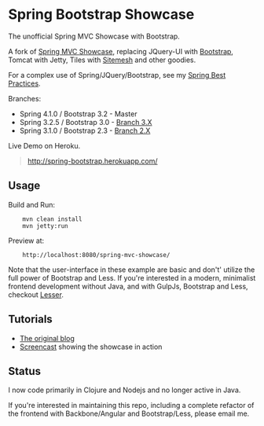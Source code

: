 # Spring Bootstrap Showcase

The unofficial Spring MVC Showcase with Bootstrap.

A fork of [Spring MVC Showcase](https://github.com/SpringSource/spring-mvc-showcase), replacing JQuery-UI with [Bootstrap](http://twitter.github.com/bootstrap/), Tomcat with Jetty, Tiles with [Sitemesh](http://www.sitemesh.org/) and other goodies.

For a complex use of Spring/JQuery/Bootstrap, see my [Spring Best Practices](https://github.com/priyatam/spring-best-practices).

Branches:

- Spring 4.1.0 / Bootstrap 3.2 - Master
- Spring 3.2.5 / Bootstrap 3.0 - [Branch 3.X](https://github.com/priyatam/springmvc-bootstrap-showcase/tree/3.x)
- Spring 3.1.0 / Bootstrap 2.3 - [Branch 2.X](https://github.com/priyatam/springmvc-bootstrap-showcase/tree/2.x)

Live Demo on Heroku.

> http://spring-bootstrap.herokuapp.com/

## Usage

Build and Run:

		mvn clean install
		mvn jetty:run

Preview at: 

		http://localhost:8080/spring-mvc-showcase/

Note that the user-interface in these example are basic and don't' utilize the full power of Bootstrap and Less. If you're interested in a modern, minimalist frontend development without Java, and with GulpJs, Bootstrap and Less, checkout [Lesser](https://github.com/priyatam/lesser).

## Tutorials

- [The original blog](http://blog.springsource.com/2010/07/22/spring-mvc-3-showcase/)
- [Screencast](http://s3.springsource.org/MVC/mvc-showcase-screencast.mov) showing the showcase in action

## Status

I now code primarily in Clojure and Nodejs and no longer active in Java. 

If you're interested in maintaining this repo, including a complete refactor of the frontend with Backbone/Angular and Bootstrap/Less,
please email me.